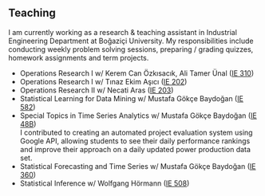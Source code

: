 ## Teaching

I am currently working as a research & teaching assistant in Industrial Engineering Department at Boğaziçi University. My responsibilities include conducting weekly problem solving sessions, preparing / grading quizzes, homework assignments and term projects.

* Operations Research I w/ Kerem Can Özkısacık, Ali Tamer Ünal ([IE 310](/Syllabus/IE310_.pdf))
* Operations Research I w/ Tınaz Ekim Aşıcı ([IE 202](/Syllabus/IE202.pdf))
* Operations Research II w/ Necati Aras ([IE 203](/Syllabus/IE203.pdf))
*	Statistical Learning for Data Mining w/ Mustafa Gökçe Baydoğan ([IE 582](/Syllabus/IE582_.pdf))
*	Special Topics in Time Series Analytics w/ Mustafa Gökçe Baydoğan ([IE 48B](/Syllabus/IE48B.pdf)) \
I contributed to creating an automated project evaluation system using Google API, allowing students to see their daily performance rankings and improve their approach on a daily updated power production data set.
*	Statistical Forecasting and Time Series w/ Mustafa Gökçe Baydoğan ([IE 360](/Syllabus/IE360.pdf))
*	Statistical Inference w/ Wolfgang Hörmann ([IE 508](/Syllabus/IE508_.pdf))


